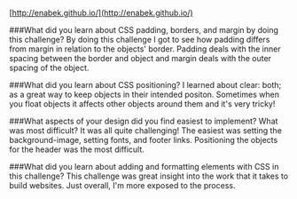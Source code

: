[http://enabek.github.io/](http://enabek.github.io/)

###What did you learn about CSS padding, borders, and margin by doing this challenge?
By doing this challenge I got to see how padding differs from margin in relation to the objects' border. Padding deals with the inner spacing between the border and object and margin deals with the outer spacing of the object.

###What did you learn about CSS positioning?
I learned about clear: both; as a great way to keep objects in their intended positon. Sometimes when you float objects it affects other objects around them and it's very tricky!


###What aspects of your design did you find easiest to implement? What was most difficult?
It was all quite challenging! The easiest was setting the background-image, setting fonts, and footer links. Positioning the objects for the header was the most difficult.

###What did you learn about adding and formatting elements with CSS in this challenge?
This challenge was great insight into the work that it takes to build websites. Just overall, I'm more exposed to the process.